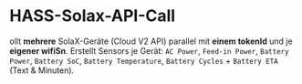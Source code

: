 # HASS-Solax-API-Call
ollt **mehrere** SolaX-Geräte (Cloud V2 API) parallel mit **einem tokenId** und je **eigener wifiSn**. Erstellt Sensors je Gerät: `AC Power`, `Feed-in Power`, `Battery Power`, `Battery SoC`, `Battery Temperature`, `Battery Cycles` + `Battery ETA` (Text &amp; Minuten).

